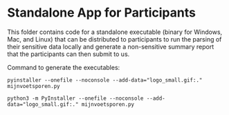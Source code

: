 # Standalone App for Participants

This folder contains code for a standalone executable (binary for Windows, Mac, and Linux) that can be distributed to participants to run the parsing of their sensitive data locally and generate a non-sensitive summary report that the participants can then submit to us.


Command to generate the executables:

`pyinstaller --onefile --noconsole --add-data="logo_small.gif:." mijnvoetsporen.py `

`python3 -m PyInstaller --onefile --noconsole --add-data="logo_small.gif:." mijnvoetsporen.py `
